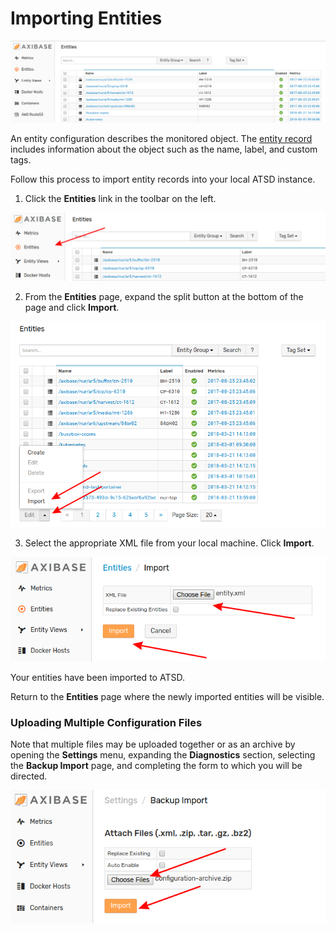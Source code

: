 # Importing Entities

![](images/entity-group.png)

An entity configuration describes the monitored object. The [entity record](https://github.com/axibase/atsd/blob/master/api/meta/entity/list.md#fields) includes information about the object such as the name, label, and custom tags.

Follow this process to import entity records into your local ATSD instance.

1. Click the **Entities** link in the toolbar on the left. 

![](images/entities.png)

2. From the **Entities** page, expand the split button at the bottom of the page and click **Import**.

![](images/entity-import.png)

3. Select the appropriate XML file from your local machine. Click **Import**.

![](images/entity-import1.png)

Your entities have been imported to ATSD. 

Return to the **Entities** page where the newly imported entities will be visible.

### Uploading Multiple Configuration Files

Note that multiple files may be uploaded together or as an archive by opening the **Settings** menu, expanding the **Diagnostics** section, selecting the **Backup Import** page, and completing the form to which you will be directed.

![](images/backup-import.png)
